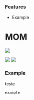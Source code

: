 ### Features

- Example

# MOM

![](https://raw.githubusercontent.com/Willianjesusdasilva/mom/main/assets/logo.png)

![](https://img.shields.io/badge/Python-v3.7-blue) ![](https://img.shields.io/badge/Status-BETA-purple)


### Example
teste
```sh
example
```
